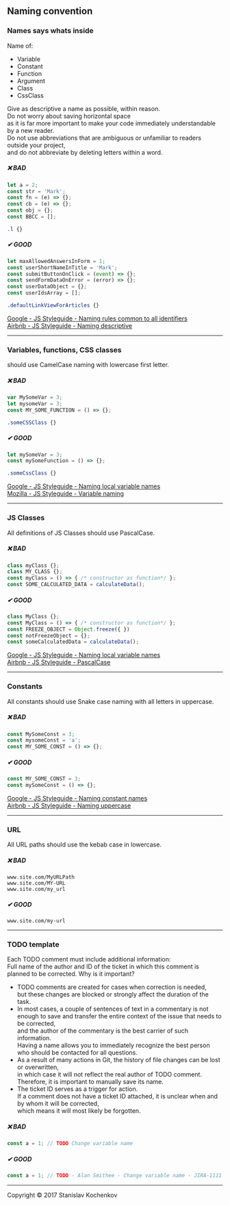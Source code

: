 ## Naming convention

### Names says whats inside
Name of:
* Variable
* Constant
* Function
* Argument
* Class
* CssClass

Give as descriptive a name as possible, within reason.  
Do not worry about saving horizontal space  
as it is far more important to make your code immediately understandable by a new reader.  
Do not use abbreviations that are ambiguous or unfamiliar to readers outside your project,  
and do not abbreviate by deleting letters within a word.

##### ❌ BAD
```javascript
let a = 2;
const str = 'Mark';
const fn = (e) => {};
const cb = (e) => {};
const obj = {};
const BBCC = [];
```
```css
.l {}
```

##### ✔ GOOD
```javascript
let maxAllowedAnswersInForm = 1;
const userShortNameInTitle = 'Mark';
const submitButtonOnClick = (event) => {};
const sendFormDataOnError = (error) => {};
const userDataObject = {};
const userIdsArray = [];
```
```css
.defaultLinkViewForArticles {}
```

[Google - JS Styleguide - Naming rules common to all identifiers](https://google.github.io/styleguide/jsguide.html#naming-rules-common-to-all-identifiers)  
[Airbnb - JS Styleguide - Naming descriptive](https://github.com/airbnb/javascript#naming--descriptive)  

---

### Variables, functions, CSS classes
should use CamelCase naming with lowercase first letter.
##### ❌ BAD
```javascript
var MySomeVar = 3;
let mysomeVar = 3;
const MY_SOME_FUNCTION = () => {};
```
```css
.someCSSClass {}
```

##### ✔ GOOD
```javascript
let mySomeVar = 3;
const mySomeFunction = () => {};
```
```css
.someCssClass {}
```

[Google - JS Styleguide - Naming local variable names](https://google.github.io/styleguide/jsguide.html#naming-local-variable-names)  
[Mozilla - JS Styleguide - Variable naming](https://developer.mozilla.org/en-US/docs/MDN/Guidelines/Code_guidelines/JavaScript#variable_naming)  

---

### JS Classes
All definitions of JS Classes should use PascalCase.
##### ❌ BAD
```javascript
class myClass {};
class MY_CLASS {};
const myClass = () => { /* constructor as function*/ };
const SOME_CALCULATED_DATA = calculateData();
```

##### ✔ GOOD
```javascript
class MyClass {};
const MyClass = () => { /* constructor as function*/ };
const FREEZE_OBJECT = Object.freeze({ })
const notFreezeObject = {};
const someCalculatedData = calculateData();
```

[Google - JS Styleguide - Naming local variable names](https://google.github.io/styleguide/jsguide.html#naming-local-variable-names)  
[Airbnb - JS Styleguide - PascalCase](https://github.com/airbnb/javascript#naming--PascalCase)

---

### Constants
All constants should use Snake case naming with all letters in uppercase.

##### ❌ BAD
```javascript
const MySomeConst = 3;
const mysomeConst = 'a';
const MY_SOME_CONST = () => {};
```

##### ✔ GOOD
```javascript
const MY_SOME_CONST = 3;
const mySomeConst = () => {};
```

[Google - JS Styleguide - Naming constant names](https://google.github.io/styleguide/jsguide.html#naming-constant-names)  
[Airbnb - JS Styleguide - Naming uppercase](https://github.com/airbnb/javascript#naming--uppercase)  

---

### URL
All URL paths should use the kebab case in lowercase.

##### ❌ BAD
```
www.site.com/MyURLPath
www.site.com/MY-URL
www.site.com/my_url
```

##### ✔ GOOD
```
www.site.com/my-url
```

---

### TODO template
Each TODO comment must include additional information:  
Full name of the author and ID of the ticket in which this comment is planned to be corrected.
Why is it important?
* TODO comments are created for cases when correction is needed,  
  but these changes are blocked or strongly affect the duration of the task.
* In most cases, a couple of sentences of text in a commentary is not enough to save and transfer the entire context of the issue that needs to be corrected,  
  and the author of the commentary is the best carrier of such information.  
  Having a name allows you to immediately recognize the best person who should be contacted for all questions.
* As a result of many actions in Git, the history of file changes can be lost or overwritten,  
  in which case it will not reflect the real author of TODO comment.  
  Therefore, it is important to manually save its name.
* The ticket ID serves as a trigger for action.  
  If a comment does not have a ticket ID attached, it is unclear when and by whom it will be corrected,  
  which means it will most likely be forgotten.

##### ❌ BAD
```javascript
const a = 1; // TODO Change variable name
```

##### ✔ GOOD
```javascript
const a = 1; // TODO - Alan Smithee - Change variable name - JIRA-1111
```

---
Copyright © 2017 Stanislav Kochenkov
